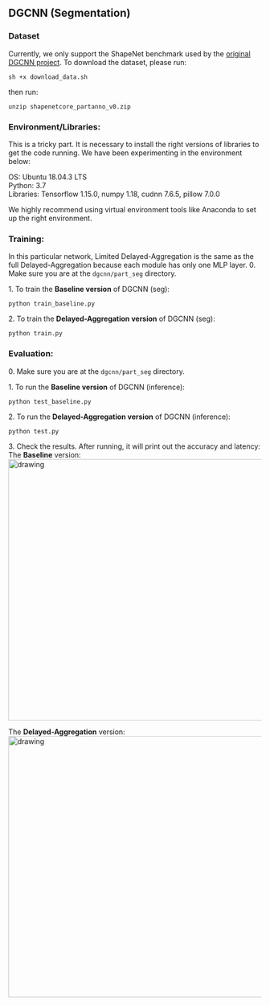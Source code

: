 ## DGCNN (Segmentation)

### Dataset
Currently, we only support the ShapeNet benchmark used by the [original DGCNN project](https://github.com/WangYueFt/dgcnn/tree/master/tensorflow/part_seg). To download the dataset, please run: <br>
```
sh +x download_data.sh
```

then run: <br>
```
unzip shapenetcore_partanno_v0.zip
```

### Environment/Libraries:
This is a tricky part. It is necessary to install the right versions of libraries to get the code running.
We have been experimenting in the environment below:

OS: Ubuntu 18.04.3 LTS <br>
Python: 3.7 <br>
Libraries: Tensorflow 1.15.0, numpy 1.18, cudnn 7.6.5, pillow 7.0.0

We highly recommend using virtual environment tools like Anaconda to set up the right environment. 

### Training:
In this particular network, Limited Delayed-Aggregation is the same as the full Delayed-Aggregation because each module has only one MLP layer.
0\. Make sure you are at the ```dgcnn/part_seg``` directory. <br>

1\. To train the **Baseline version** of DGCNN (seg): <br>
``` 
python train_baseline.py
```

2\. To train the **Delayed-Aggregation version** of DGCNN (seg): <br>
``` 
python train.py
```

### Evaluation:

0\. Make sure you are at the ```dgcnn/part_seg``` directory. <br>

1\. To run the **Baseline version** of DGCNN (inference): <br>
```
python test_baseline.py 
```

2\. To run the **Delayed-Aggregation version** of DGCNN (inference): <br>
```
python test.py 
```

3\. Check the results. After running, it will print out the accuracy and latency: <br>
The **Baseline** version: <br>
<img src="https://user-images.githubusercontent.com/19209239/83949089-e63cfb80-a7ef-11ea-87ee-89f50b5a9c06.png" alt="drawing" width="520"/>

The **Delayed-Aggregation** version: <br>
<img src="https://user-images.githubusercontent.com/19209239/83948972-1cc64680-a7ef-11ea-92dd-344788e006b1.png" alt="drawing" width="520"/>

